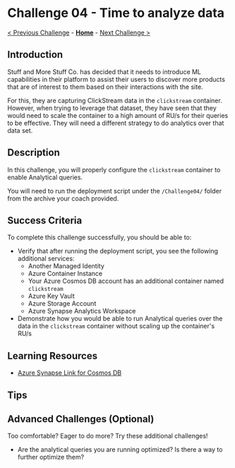 # Challenge 04 - Time to analyze data

[< Previous Challenge](./Challenge-03.md) - **[Home](../README.md)** - [Next Challenge >](./Challenge-05.md)

## Introduction

Stuff and More Stuff Co. has decided that it needs to introduce ML capabilities in their platform to assist their users to discover more products that are of interest to them based on their interactions with the site. 

For this, they are capturing ClickStream data in the `clickstream` container. However, when trying to leverage that dataset, they have seen that they would need to scale the container to a high amount of RU/s for their queries to be effective. They will need a different strategy to do analytics over that data set.

## Description

In this challenge, you will properly configure the `clickstream` container to enable Analytical queries.

You will need to run the deployment script under the `/Challenge04/` folder from the archive your coach provided.

## Success Criteria

To complete this challenge successfully, you should be able to:
- Verify that after running the deployment script, you see the following additional services:
  - Another Managed Identity
  - Azure Container Instance
  - Your Azure Cosmos DB account has an additional container named `clickstream`
  - Azure Key Vault
  - Azure Storage Account
  - Azure Synapse Analytics Workspace
- Demonstrate how you would be able to run Analytical queries over the data in the `clickstream` container without scaling up the container's RU/s

## Learning Resources

- [Azure Synapse Link for Cosmos DB](https://docs.microsoft.com/en-us/azure/cosmos-db/synapse-link)

## Tips

## Advanced Challenges (Optional)

Too comfortable?  Eager to do more?  Try these additional challenges!

- Are the analytical queries you are running optimized? Is there a way to further optimize them?
